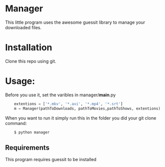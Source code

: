 Manager
=======

This little program uses the awesome guessit library to manage your downloaded files.

# Installation

Clone this repo using git.

# Usage:

Before you use it, set the varibles in manager/__main__.py

```python
	extentions = ['*.mkv', '*.avi', '*.mp4', '*.srt']
	m = Manager(pathToDownloads, pathToMovies,pathToShows, extentions)
```

When you want to run it simply run this in the folder you did your git clone command:

```bash
	$ python manager
```

## Requirements

This program requires guessit to be installed